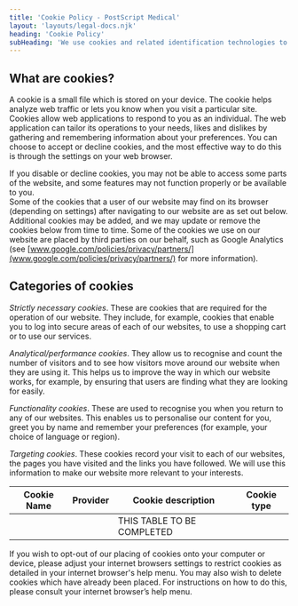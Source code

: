 ```yaml
---
title: 'Cookie Policy - PostScript Medical'
layout: 'layouts/legal-docs.njk'
heading: 'Cookie Policy'
subHeading: 'We use cookies and related identification technologies to collect and store information about you and the way that you use our website.  This helps us to provide you with a good experience when you browse our site and also allows us to improve our site and the service that we provide.'
---
```


## What are cookies?

A cookie is a small file which is stored on your device. The cookie helps analyze web traffic or lets you know when you visit a particular site. Cookies allow web applications to respond to you as an individual. The web application can tailor its operations to your needs, likes and dislikes by gathering and remembering information about your preferences.
You can choose to accept or decline cookies, and the most effective way to do this is through the settings on your web browser. 

If you disable or decline cookies, you may not be able to access some parts of the website, and some features may not function properly or be available to you.  
Some of the cookies that a user of our website may find on its browser (depending on settings) after navigating to our website are as set out below. Additional cookies may be added, and we may update or remove the cookies below from time to time.  Some of the cookies we use on our website are placed by third parties on our behalf, such as Google Analytics (see [www.google.com/policies/privacy/partners/](www.google.com/policies/privacy/partners/) for more information).

## Categories of cookies

_Strictly necessary cookies_. These are cookies that are required for the operation of our website. They include, for example, cookies that enable you to log into secure areas of each of our websites, to use a shopping cart or to use our services.

_Analytical/performance cookies_. They allow us to recognise and count the number of visitors and to see how visitors move around our website when they are using it. This helps us to improve the way in which our website works, for example, by ensuring that users are finding what they are looking for easily.

_Functionality cookies_. These are used to recognise you when you return to any of our websites. This enables us to personalise our content for you, greet you by name and remember your preferences (for example, your choice of language or region).

_Targeting cookies_. These cookies record your visit to each of our websites, the pages you have visited and the links you have followed. We will use this information to make our website more relevant to your interests.

| Cookie Name | Provider | Cookie description        | Cookie type |
  ---         | ---      | ---                       | ---
|             |          |THIS TABLE TO BE COMPLETED |             |

If you wish to opt-out of our placing of cookies onto your computer or device, please adjust your internet browsers settings to restrict cookies as detailed in your internet browser's help menu. You may also wish to delete cookies which have already been placed. For instructions on how to do this, please consult your internet browser’s help menu.        
